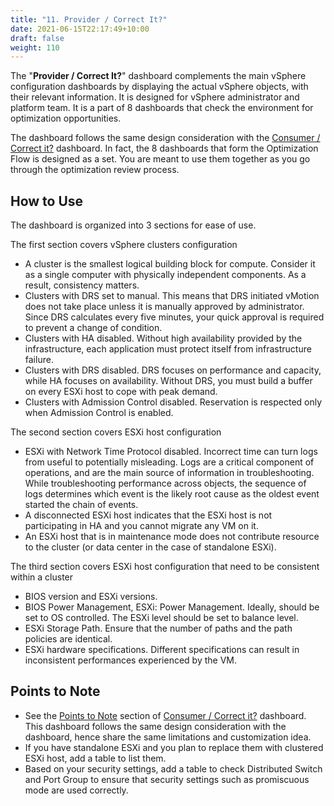 ```yaml
---
title: "11. Provider / Correct It?"
date: 2021-06-15T22:17:49+10:00
draft: false
weight: 110
---
```


The "**Provider / Correct It?**" dashboard complements the main vSphere configuration dashboards by displaying the actual vSphere objects, with their relevant information. It is designed for vSphere administrator and platform team. It is a part of 8 dashboards that check the environment for optimization opportunities.

The dashboard follows the same design consideration with the [Consumer / Correct it?](/dashboards/chapter-4-configuration-dashboards/3.4.7-consumer-correct-it/) dashboard. In fact, the 8 dashboards that form the Optimization Flow is designed as a set. You are meant to use them together as you go through the optimization review process.

## How to Use

The dashboard is organized into 3 sections for ease of use.

The first section covers vSphere clusters configuration

- A cluster is the smallest logical building block for compute. Consider it as a single computer with physically independent components. As a result, consistency matters.
- Clusters with DRS set to manual. This means that DRS initiated vMotion does not take place unless it is manually approved by administrator. Since DRS calculates every five minutes, your quick approval is required to prevent a change of condition.
- Clusters with HA disabled. Without high availability provided by the infrastructure, each application must protect itself from infrastructure failure.
- Clusters with DRS disabled. DRS focuses on performance and capacity, while HA focuses on availability. Without DRS, you must build a buffer on every ESXi host to cope with peak demand.
- Clusters with Admission Control disabled. Reservation is respected only when Admission Control is enabled.

The second section covers ESXi host configuration

- ESXi with Network Time Protocol disabled. Incorrect time can turn logs from useful to potentially misleading. Logs are a critical component of operations, and are the main source of information in troubleshooting. While troubleshooting performance across objects, the sequence of logs determines which event is the likely root cause as the oldest event started the chain of events.
- A disconnected ESXi host indicates that the ESXi host is not participating in HA and you cannot migrate any VM on it.
- An ESXi host that is in maintenance mode does not contribute resource to the cluster (or data center in the case of standalone ESXi).

The third section covers ESXi host configuration that need to be consistent within a cluster

- BIOS version and ESXi versions.
- BIOS Power Management, ESXi: Power Management. Ideally, should be set to OS controlled. The ESXi level should be set to balance level.
- ESXi Storage Path. Ensure that the number of paths and the path policies are identical.
- ESXi hardware specifications. Different specifications can result in inconsistent performances experienced by the VM.

## Points to Note

- See the [Points to Note](/dashboards/chapter-4-configuration-dashboards/3.4.7-consumer-correct-it/#points-to-note) section of [Consumer / Correct it?](/dashboards/chapter-4-configuration-dashboards/3.4.7-consumer-correct-it/) dashboard. This dashboard follows the same design consideration with the dashboard, hence share the same limitations and customization idea.
- If you have standalone ESXi and you plan to replace them with clustered ESXi host, add a table to list them.
- Based on your security settings, add a table to check Distributed Switch and Port Group to ensure that security settings such as promiscuous mode are used correctly.